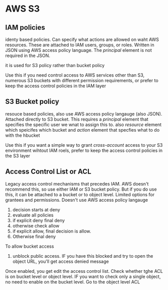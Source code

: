 # AWS S3

## IAM policies
identy based policies. Can specify what actions are allowed on waht AWS resources. These are attached to IAM users, groups, or roles. Written in JSON using AWS access policy language. The *principal* element is not required in the JSON. 

it is used for S3 policy rather than bucket policy

Use this if you need control access to AWS services other than S3, numerous S3 buckets with different permission requirements, or prefer to keep the access control policies in the IAM layer

## S3 Bucket policy
resouce based policies, also use AWS access policy langauge (also JSON). Attached directly to S3 bucket. This requires a *principal* element that specifies the specific user we wnat to assign this to. also *resource* element which speicifes which bucket and *action* element that specfies what to do with the hbucket

Use this if you want a simple way to grant *cross-account* access to your S3 environment wihtout IAM roels, prefer to keep the access control policies in the S3 layer


## Access Control List or ACL
Legacy access control mechanisms that precedes IAM. AWS doesn't recommend this, so use either IAM or S3 bucket policy. But if you do use this, it can be attached to a bucket or to object level. Limited options for grantees and permissions. Doesn't use AWS access policy langauge


1. decision starts at deny
2. evaluate all policies
3. if explicit deny final deny
4. otherwise check allow
5. if explicit allow, final decision is allow.
6. Otherwise final deny


To allow bucket access
1. unblock public access. IF you have this blocked and try to open the object URL, you'll get access denied message

Once enabled, you get edit the access control list. Check whether tghe ACL is on bucket level or object level. IF you want to check only a single object, no need to enable on the bucket level. Go  to the object level ACL 